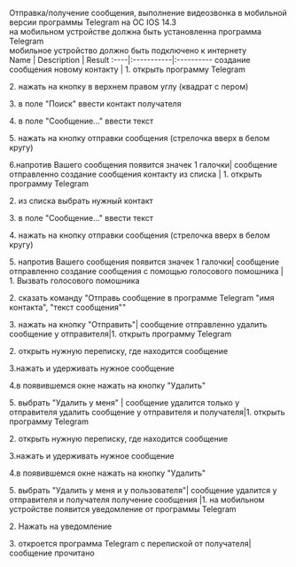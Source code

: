 Отправка/получение сообщения, выполнение видеозвонка в мобильной версии программы Telegram на ОС IOS 14.3 <br/>
на мобильном устройстве должна быть установленна программа Telegram <br/>
мобильное устройство должно быть подключено к интернету <br/>
Name | Description | Result
:----|:-----------|:----------
создание сообщения новому контакту | 1. открыть программу Telegram <p> 2. нажать на кнопку в верхнем правом углу (квадрат с пером) <p> 3. в поле "Поиск" ввести контакт получателя <p> 4. в поле "Сообщение..." ввести текст <p> 5. нажать на кнопку отправки сообщения (стрелочка вверх в белом кругу) <p> 6.напротив Вашего сообщения появится значек 1 галочки| сообщение отправленно
создание сообщения контакту из списка | 1. открыть программу Telegram <p> 2. из списка выбрать нужный контакт <p> 3. в поле "Сообщение..." ввести текст <p> 4. нажать на кнопку отправки сообщения (стрелочка вверх в белом кругу) <p> 5. напротив Вашего сообщения появится значек 1 галочки| сообщение отправленно
создание сообщения с помощью голосового помошника | 1. Вызвать голосового помошника <p> 2. сказать команду "Отправь сообщение в программе Telegram "имя контакта", "текст сообщения"" <p> 3. нажать на кнопку "Отправить"| сообщение отправленно
удалить сообщение у отправителя|1. открыть программу Telegram <p> 2. открыть нужную переписку, где находится сообщение <p> 3.нажать и удерживать нужное сообщение <p> 4.в появившемся окне нажать на кнопку "Удалить" <p> 5. выбрать "Удалить у меня" | сообщение удалится только у отправителя
удалить сообщение у отправителя и получателя|1. открыть программу Telegram <p> 2. открыть нужную переписку, где находится сообщение <p> 3.нажать и удерживать нужное сообщение <p> 4.в появившемся окне нажать на кнопку "Удалить" <p> 5. выбрать "Удалить у меня и у пользователя"| сообщение удалится у отправителя и получателя
получение сообщения |1. на мобильном устройстве появится уведомление от программы Telegram <p> 2. Нажать на уведомление <p> 3. откроется программа Telegram с перепиской от получателя|сообщение прочитано
